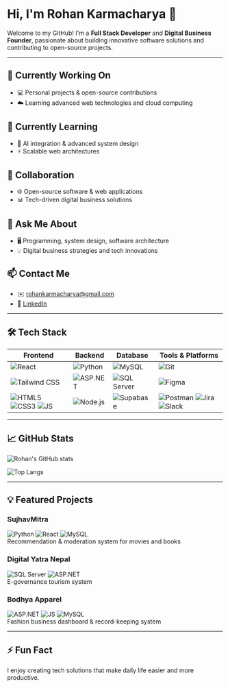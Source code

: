 # Hi, I'm Rohan Karmacharya 👋

Welcome to my GitHub! I'm a **Full Stack Developer** and **Digital Business Founder**, passionate about building innovative software solutions and contributing to open-source projects.

---

## 🔭 Currently Working On
- 💻 Personal projects & open-source contributions
- ☁️ Learning advanced web technologies and cloud computing

## 🌱 Currently Learning
- 🤖 AI integration & advanced system design
- ⚡ Scalable web architectures

## 👯 Collaboration
- 🌐 Open-source software & web applications
- 📊 Tech-driven digital business solutions

## 💬 Ask Me About
- 🖥️ Programming, system design, software architecture
- 💡 Digital business strategies and tech innovations

## 📫 Contact Me
- ✉️ [rohankarmacharya@gmail.com](mailto:rohankarmacharya@gmail.com)  
- 🔗 [LinkedIn](https://linkedin.com/in/rohankarmacharya)

---

## 🛠️ Tech Stack

| Frontend | Backend | Database | Tools & Platforms |
|----------|---------|----------|-----------------|
| ![React](https://img.shields.io/badge/React-61DAFB?style=for-the-badge&logo=react&logoColor=white) | ![Python](https://img.shields.io/badge/Python-3776AB?style=for-the-badge&logo=python&logoColor=white) | ![MySQL](https://img.shields.io/badge/MySQL-4479A1?style=for-the-badge&logo=mysql&logoColor=white) | ![Git](https://img.shields.io/badge/Git-F05032?style=for-the-badge&logo=git&logoColor=white) |
| ![Tailwind CSS](https://img.shields.io/badge/Tailwind_CSS-06B6D4?style=for-the-badge&logo=tailwind-css&logoColor=white) | ![ASP.NET](https://img.shields.io/badge/ASP.NET-512BD4?style=for-the-badge&logo=dot-net&logoColor=white) | ![SQL Server](https://img.shields.io/badge/SQL_Server-CC2927?style=for-the-badge&logo=microsoft-sql-server&logoColor=white) | ![Figma](https://img.shields.io/badge/Figma-F24E1E?style=for-the-badge&logo=figma&logoColor=white) |
| ![HTML5](https://img.shields.io/badge/HTML5-E34F26?style=for-the-badge&logo=html5&logoColor=white) ![CSS3](https://img.shields.io/badge/CSS3-1572B6?style=for-the-badge&logo=css3&logoColor=white) ![JS](https://img.shields.io/badge/JavaScript-F7DF1E?style=for-the-badge&logo=javascript&logoColor=black) | ![Node.js](https://img.shields.io/badge/Node.js-339933?style=for-the-badge&logo=node.js&logoColor=white) | ![Supabase](https://img.shields.io/badge/Supabase-3ECF8E?style=for-the-badge&logo=supabase&logoColor=white) | ![Postman](https://img.shields.io/badge/Postman-FF6C37?style=for-the-badge&logo=postman&logoColor=white) ![Jira](https://img.shields.io/badge/Jira-0052CC?style=for-the-badge&logo=jira&logoColor=white) ![Slack](https://img.shields.io/badge/Slack-4A154B?style=for-the-badge&logo=slack&logoColor=white) |

---

## 📈 GitHub Stats

![Rohan's GitHub stats](https://github-readme-stats.vercel.app/api?username=rohankarmacharya&show_icons=true&theme=radical)

![Top Langs](https://github-readme-stats.vercel.app/api/top-langs/?username=rohankarmacharya&layout=compact&theme=radical)

---

## 💡 Featured Projects

### **SujhavMitra**
![Python](https://img.shields.io/badge/Python-3776AB?style=for-the-badge&logo=python&logoColor=white) ![React](https://img.shields.io/badge/React-61DAFB?style=for-the-badge&logo=react&logoColor=white) ![MySQL](https://img.shields.io/badge/MySQL-4479A1?style=for-the-badge&logo=mysql&logoColor=white)  
Recommendation & moderation system for movies and books

### **Digital Yatra Nepal**
![SQL Server](https://img.shields.io/badge/SQL_Server-CC2927?style=for-the-badge&logo=microsoft-sql-server&logoColor=white) ![ASP.NET](https://img.shields.io/badge/ASP.NET-512BD4?style=for-the-badge&logo=dot-net&logoColor=white)  
E-governance tourism system

### **Bodhya Apparel**
![ASP.NET](https://img.shields.io/badge/ASP.NET-512BD4?style=for-the-badge&logo=dot-net&logoColor=white) ![JS](https://img.shields.io/badge/JavaScript-F7DF1E?style=for-the-badge&logo=javascript&logoColor=black) ![MySQL](https://img.shields.io/badge/MySQL-4479A1?style=for-the-badge&logo=mysql&logoColor=white)  
Fashion business dashboard & record-keeping system

---

## ⚡ Fun Fact
I enjoy creating tech solutions that make daily life easier and more productive.
